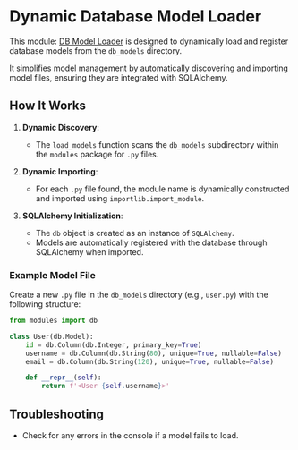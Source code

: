 # Dynamic Database Model Loader

This module: [DB Model Loader](../GameServer/modules/models.py) is designed to dynamically load and register database models from the `db_models` directory. 

It simplifies model management by automatically discovering and importing model files, ensuring they are integrated with SQLAlchemy.

## How It Works

1. **Dynamic Discovery**:
   - The `load_models` function scans the `db_models` subdirectory within the `modules` package for `.py` files.

2. **Dynamic Importing**:
   - For each `.py` file found, the module name is dynamically constructed and imported using `importlib.import_module`.

3. **SQLAlchemy Initialization**:
   - The `db` object is created as an instance of `SQLAlchemy`.
   - Models are automatically registered with the database through SQLAlchemy when imported.




### Example Model File

Create a new `.py` file in the `db_models` directory (e.g., `user.py`) with the following structure:

```python
from modules import db

class User(db.Model):
    id = db.Column(db.Integer, primary_key=True)
    username = db.Column(db.String(80), unique=True, nullable=False)
    email = db.Column(db.String(120), unique=True, nullable=False)

    def __repr__(self):
        return f'<User {self.username}>'
```

## Troubleshooting

- Check for any errors in the console if a model fails to load.
